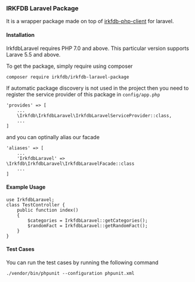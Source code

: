 ### IRKFDB Laravel Package

It is a wrapper package made on top of [irkfdb-php-client](https://github.com/irkfdb/irkfdb-php-client) for laravel.

#### Installation
IrkfdbLaravel requires PHP 7.0 and above. This particular version supports Larave 5.5 and above.

To get the package, simply require using composer
```
composer require irkfdb/irkfdb-laravel-package
```

If automatic package discovery is not used in the project then you need to register the service provider of this package in ```config/app.php```
```
'provides' => [
    ...
    \Irkfdb\IrkfdbLaravel\IrkfdbLaravelServiceProvider::class,
    ...
]
```
and you can optinally alias our facade
```
'aliases' => [
    ...
    'IrkfdbLaravel' => \Irkfdb\IrkfdbLaravel\IrkfdbLaravelFacade::class
    ...
]
```

#### Example Usage
```
use IrkfdbLaravel;
class TestController {
    public function index()
    {
        $categories = IrkfdbLaravel::getCategories();
        $randomFact = IrkfdbLaravel::getRandomFact();
    }
}
```

#### Test Cases
You can run the test cases by running the following command
```
./vendor/bin/phpunit --configuration phpunit.xml
```
